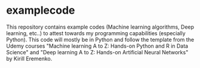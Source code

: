 # examplecode

This repository contains example codes (Machine learning algorithms, Deep learning, etc..) to attest towards my programming capabilities (especially Python). This code will mostly be in Python and follow the template from the Udemy courses "Machine learning A to Z: Hands-on Python and R in Data Science" and "Deep learning A to Z: Hands-on Artificial Neural Networks" by Kirill Eremenko. 
